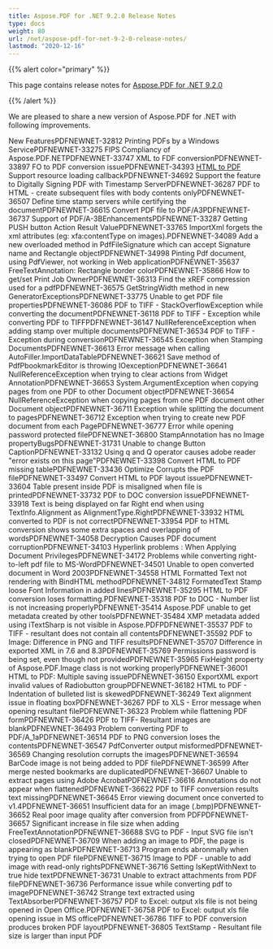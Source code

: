```yaml
---
title: Aspose.PDF for .NET 9.2.0 Release Notes
type: docs
weight: 80
url: /net/aspose-pdf-for-net-9-2-0-release-notes/
lastmod: "2020-12-16"
---
```


{{% alert color="primary" %}} 

This page contains release notes for [Aspose.PDF for .NET 9.2.0](http://www.aspose.com/downloads/pdf/net/new-releases/aspose.pdf-for-.net-9.2.0/)

{{% /alert %}} 

We are pleased to share a new version of Aspose.PDF for .NET with following improvements.

New FeaturesPDFNEWNET-32812 Printing PDFs by a Windows ServicePDFNEWNET-33275 FIPS Compliancy of Aspose.PDF.NETPDFNEWNET-33747 XML to FDF conversionPDFNEWNET-33897 FO to PDF conversion issuePDFNEWNET-34393 [HTML to PDF](/pages/createpage.action?spaceKey=pdfnet&title=HTML+to+PDF&linkCreation=true&fromPageId=7120591) Support resource loading callbackPDFNEWNET-34692 Support the feature to Digitally Signing PDF with Timestamp ServerPDFNEWNET-36287 PDF to HTML - create subsequent files with body contents onlyPDFNEWNET-36507 Define time stamp servers while certifying the documentPDFNEWNET-36615 Convert PDF file to PDF/A3PDFNEWNET-36737 Support of PDF/A-3BEnhancementsPDFNEWNET-33287 Getting PUSH button Action Result ValuePDFNEWNET-33765 ImportXml forgets the xml attributes (eg: xfa:contentType on images).PDFNEWNET-34089 Add a new overloaded method in PdfFileSignature which can accept Signature name and Rectangle objectPDFNEWNET-34998 Pinting Pdf document, using PdfViewer, not working in Web applicationPDFNEWNET-35637 FreeTextAnnotation: Rectangle border colorPDFNEWNET-35866 How to get/set Print Job OwnerPDFNEWNET-36313 Find the xREF compression used for a pdfPDFNEWNET-36575 GetStringWidth method in new GeneratorExceptionsPDFNEWNET-33775 Unable to get PDF file propertiesPDFNEWNET-36086 PDF to TIFF - StackOverflowException while converting the documentPDFNEWNET-36118 PDF to TIFF - Exception while converting PDF to TIFFPDFNEWNET-36147 NullReferenceException when adding stamp over multiple documentsPDFNEWNET-36534 PDF to TIFF - Exception during conversionPDFNEWNET-36545 Exception when Stamping DocumentsPDFNEWNET-36613 Error message when calling AutoFiller.ImportDataTablePDFNEWNET-36621 Save method of PdfPbookmarkEditor is throwing IOexceptionPDFNEWNET-36641 NullReferenceException when trying to clear actions from Widget AnnotationPDFNEWNET-36653 System.ArgumentException when copying pages from one PDF to other Document objectPDFNEWNET-36654 NullReferenceException when copying pages from one PDF document other Document objectPDFNEWNET-36711 Exception while splitting the document to pagesPDFNEWNET-36712 Exception when trying to create new PDF document from each PagePDFNEWNET-36777 Error while opening password protected filePDFNEWNET-36800 StampAnnotation has no Image propertyBugsPDFNEWNET-31731 Unable to change Button CaptionPDFNEWNET-33132 Using q and Q operator causes adobe reader "error exists on this page"PDFNEWNET-33398 Convert HTML to PDF missing tablePDFNEWNET-33436 Optimize Corrupts the PDF filePDFNEWNET-33497 Convert HTML to PDF layout issuePDFNEWNET-33604 Table present inside PDF is misaligned when file is printedPDFNEWNET-33732 PDF to DOC conversion issuePDFNEWNET-33918 Text is being displayed on far Right end when using TextInfo.Alignment as AlignmentType.RightPDFNEWNET-33932 HTML converted to PDF is not correctPDFNEWNET-33954 PDF to HTML conversion shows some extra spaces and overlapping of wordsPDFNEWNET-34058 Decryption Causes PDF document corruptionPDFNEWNET-34103 Hyperlink problems : When Applying Document PrivilegesPDFNEWNET-34172 Problems while converting right-to-left pdf file to MS-WordPDFNEWNET-34501 Unable to open converted document in Word 2003PDFNEWNET-34558 HTML Formatted Text not rendering with BindHTML methodPDFNEWNET-34812 FormatedText Stamp loose Font Information in added linesPDFNEWNET-35295 HTML to PDF conversion loses formatting.PDFNEWNET-35318 PDF to DOC - Number list is not increasing properlyPDFNEWNET-35414 Aspose.PDF unable to get metadata created by other toolsPDFNEWNET-35484 XMP metadata added using iTextSharp is not visible in Aspose.PDFPDFNEWNET-35537 PDF to TIFF - resultant does not contain all contentsPDFNEWNET-35592 PDF to Image: Difference in PNG and TIFF resultsPDFNEWNET-35707 Difference in exported XML in 7.6 and 8.3PDFNEWNET-35769 Permissions password is being set, even though not providedPDFNEWNET-35965 FixHeight property of Aspose.PDF.Image class is not working properlyPDFNEWNET-36001 HTML to PDF: Multiple saving issuePDFNEWNET-36150 ExportXML export invalid values of Radiobutton groupPDFNEWNET-36182 HTML to PDF - Indentation of bulleted list is skewedPDFNEWNET-36249 Text alignment issue in floating boxPDFNEWNET-36267 PDF to XLS - Error message when opening resultant filePDFNEWNET-36323 Problem while flattening PDF formPDFNEWNET-36426 PDF to TIFF- Resultant images are blankPDFNEWNET-36493 Problem converting PDF to PDF/A_1aPDFNEWNET-36514 PDF to PNG conversion loses the contentsPDFNEWNET-36547 PdfConverter output misformedPDFNEWNET-36569 Changing resolution corrupts the imagesPDFNEWNET-36594 BarCode image is not being added to PDF filePDFNEWNET-36599 After merge nested bookmarks are duplicatedPDFNEWNET-36607 Unable to extract pages using Adobe AcrobatPDFNEWNET-36616 Annotations do not appear when flattenedPDFNEWNET-36622 PDF to TIFF conversion results text missingPDFNEWNET-36645 Error viewing document once converted to v1.4PDFNEWNET-36651 Insufficient data for an image (.bmp)PDFNEWNET-36652 Real poor image quality after conversion from PDFPDFNEWNET-36657 Significant increase in file size when adding FreeTextAnnotationPDFNEWNET-36688 SVG to PDF - Input SVG file isn't closedPDFNEWNET-36709 When adding an image to PDF, the page is appearing as blankPDFNEWNET-36713 Program ends abronmally when trying to open PDF filePDFNEWNET-36715 Image to PDF - unable to add image with read-only rightsPDFNEWNET-36716 Setting IsKeptWithNext to true hide textPDFNEWNET-36731 Unable to extract attachments from PDF filePDFNEWNET-36736 Performance issue while converting pdf to imagePDFNEWNET-36742 Strange text extracted using TextAbsorberPDFNEWNET-36757 PDF to Excel: output xls file is not being opened in Open Office.PDFNEWNET-36758 PDF to Excel: output xls file opening issue in MS officePDFNEWNET-36786 TIFF to PDF conversion produces broken PDF layoutPDFNEWNET-36805 TextStamp - Resultant file size is larger than input PDF
